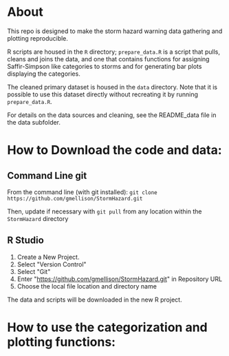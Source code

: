 # About

This repo is designed to make the storm hazard warning data gathering and plotting reproducible.

R scripts are housed in the `R` directory; `prepare_data.R` is a script that pulls, cleans and joins the data,
and one that contains functions for assigning Saffir-Simpson like categories to storms 
and for generating bar plots displaying the categories. 

The cleaned primary dataset is housed in the `data` directory. Note that 
it is possible to use this dataset directly without recreating it by running `prepare_data.R`. 

For details on the data sources and cleaning, see the README_data file  in the data subfolder.

# How to Download the code and data: 

## Command Line git
From the command line (with git installed):
`git clone https://github.com/gmellison/StormHazard.git`

Then, update if necessary with 
`git pull` from any location within the `StormHazard` directory

## R Studio

1. Create a New Project.
2. Select "Version Control" 
3. Select "Git"
4. Enter "https://github.com/gmellison/StormHazard.git" in Repository URL
5. Choose the local file location and directory name

The data and scripts will be downloaded in the new R project. 

# How to use the categorization and  plotting functions:


